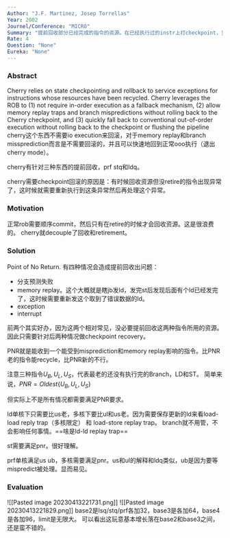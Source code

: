 ```yaml
---
Author: "J.F. Martinez, Josep Torrellas"
Year: 2002
Journel/Conference: "MICRO"
Summary: "提前回收部分已经完成的指令的资源。在已经执行过的instr上打checkpoint，当中断异常的时候回滚到哪些checkpoint"
Rate: 4
Question: "None"
Eureka: "None"
---
```

### Abstract
Cherry relies on state checkpointing and rollback to service exceptions for instructions whose resources have been recycled. Cherry leverages the ROB to (1) not require in-order execution as a fallback mechanism, (2) allow memory replay traps and branch mispredictions without rolling back to the Cherry checkpoint, and (3) quickly fall back to conventional out-of-order execution without rolling back to the checkpoint or flushing the pipeline
cherry这个东西不需要io execution来回滚，对于memory replay和branch missprediction而言是不需要回滚的，并且可以快速地回到正常ooo执行（退出cherry mode）。

cherry有针对三种东西的提前回收，prf stq和ldq。

cherry需要checkpoint回滚的原因是：有时候回收资源但没retire的指令出现异常了，这时候就需要重新执行到这条异常然后再处理这个异常。

### Motivation
正常rob需要顺序commit，然后只有在retire的时候才会回收资源。这是很浪费的。
cherry就decouple了回收和retirement。
### Solution
Point of No Return. 
有四种情况会造成提前回收出问题：
- 分支预测失败
- memory replay。这个大概就是瞎jb发ld，发完st后发现后面有个ld已经发完了，这时候需要重新发这个取到了错误数据的ld。
- exception
- interrupt

前两个其实好办，因为这两个相对常见，没必要提前回收这两种指令所用的资源。
因此只需要针对后两种情况做checkpoint recovery。

PNR就是能收到一个能受到misprediction和memory replay影响的指令。比PNR老的指令能recycle，比PNR新的不行。

注意三种指令$U_B, U_L, U_S$，代表最老的还没有执行完的Branch，LD和ST。
简单来说，$PNR = Oldest\{U_B, U_L, U_S\}$

但实际上不是所有情况都需要满足PNR要求。

ld单核下只需要比us老，多核下要比ul和us老。因为需要保存更新的ld来看load-load reply trap（多核限定） 和 load-store replay trap。 branch就不用管，不会影响任何事情。==啥是ld-ld replay trap==

st需要满足pnr。很好理解。

prf单核满足us ub，多核需要满足pnr。us和ul的解释和ldq类似，ub是因为要等mispredict被处理。显而易见。
### Evaluation
![[Pasted image 20230413221731.png]]
![[Pasted image 20230413221829.png]]
base2是lsq/stq/prf各加32，base3是各加64，base4是各加96，limit是无限大。
可以看出这玩意基本增长落在base2和base3之间，还是蛮不错的。

